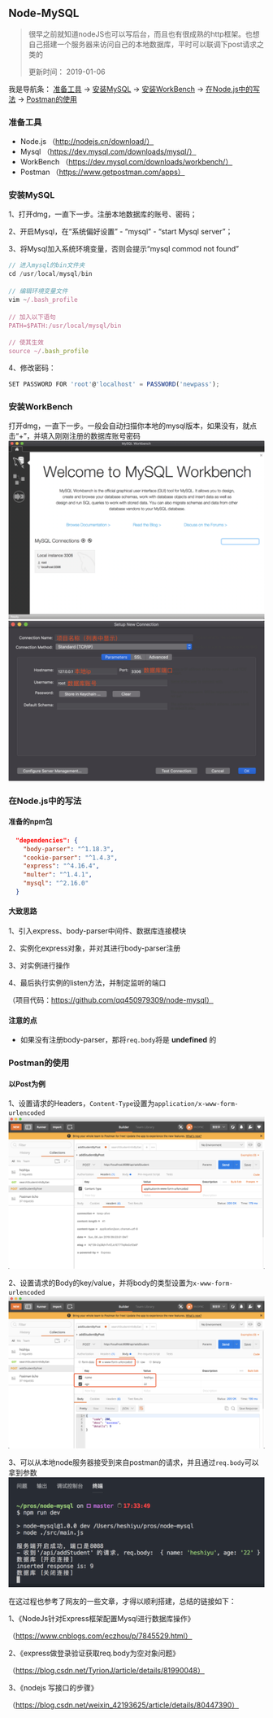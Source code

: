 ## Node-MySQL
> 很早之前就知道nodeJS也可以写后台，而且也有很成熟的http框架。也想自己搭建一个服务器来访问自己的本地数据库，平时可以联调下post请求之类的
> 
> 更新时间： 2019-01-06

我是导航条：
[准备工具](#准备工具) -> [安装MySQL](#安装MySQL) -> [安装WorkBench](#安装WorkBench) -> [在Node.js中的写法](#在Node.js中的写法) -> [Postman的使用](#Postman的使用)

### 准备工具
 - Node.js
 （http://nodejs.cn/download/）
 - Mysql
 （https://dev.mysql.com/downloads/mysql/）
 - WorkBench
 （https://dev.mysql.com/downloads/workbench/）
 - Postman
 （https://www.getpostman.com/apps）


### 安装MySQL
1、打开dmg，一直下一步。注册本地数据库的账号、密码；

2、开启Mysql，在“系统偏好设置” - “mysql” - “start Mysql server”；

3、将Mysql加入系统环境变量，否则会提示“mysql commod not found”
```js
// 进入mysql的bin文件夹
cd /usr/local/mysql/bin

// 编辑环境变量文件
vim ~/.bash_profile

// 加入以下语句
PATH=$PATH:/usr/local/mysql/bin

// 使其生效
source ~/.bash_profile
```
4、修改密码：
```js
SET PASSWORD FOR 'root'@'localhost' = PASSWORD('newpass');
```
### 安装WorkBench
打开dmg，一直下一步。一般会自动扫描你本地的mysql版本，如果没有，就点击“+”，并填入刚刚注册的数据库账号密码
![alt](./img/Node-Mysql-1.png)
![alt](./img/Node-Mysql-2.png)

### 在Node.js中的写法
#### 准备的npm包
```json
  "dependencies": {
    "body-parser": "^1.18.3",
    "cookie-parser": "^1.4.3",
    "express": "^4.16.4",
    "multer": "^1.4.1",
    "mysql": "^2.16.0"
  }
```
#### 大致思路
1、引入express、body-parser中间件、数据库连接模块

2、实例化express对象，并对其进行body-parser注册

3、对实例进行操作

4、最后执行实例的listen方法，并制定监听的端口

（项目代码：https://github.com/qq450979309/node-mysql）

#### 注意的点
 - 如果没有注册body-parser，那将`req.body`将是 **undefined** 的

### Postman的使用
#### 以Post为例
1、设置请求的Headers，`Content-Type`设置为`application/x-www-form-urlencoded`
![alt](./img/Node-Mysql-3.png)

2、设置请求的Body的key/value，并将body的类型设置为`x-www-form-urlencoded`
![alt](./img/Node-Mysql-4.png)

3、可以从本地node服务器接受到来自postman的请求，并且通过`req.body`可以拿到参数
![alt](./img/Node-Mysql-5.png)

在这过程也参考了网友的一些文章，才得以顺利搭建，总结的链接如下：

1、《NodeJs针对Express框架配置Mysql进行数据库操作》

（https://www.cnblogs.com/eczhou/p/7845529.html）

2、《express做登录验证获取req.body为空对象问题》

（https://blog.csdn.net/TyrionJ/article/details/81990048）

3、《nodejs 写接口的步骤》

（https://blog.csdn.net/weixin_42193625/article/details/80447390）

